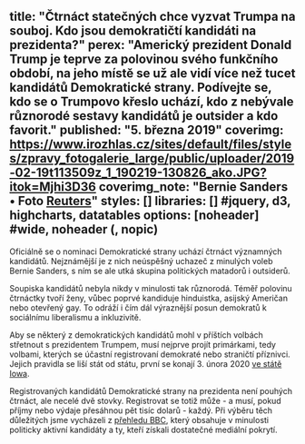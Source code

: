 title: "Čtrnáct statečných chce vyzvat Trumpa na souboj. Kdo jsou demokratičtí kandidáti na prezidenta?"
perex: "Americký prezident Donald Trump je teprve za polovinou svého funkčního období, na jeho místě se už ale vidí více než tucet kandidátů Demokratické strany. Podívejte se, kdo se o Trumpovo křeslo uchází, kdo z nebývale různorodé sestavy kandidátů je outsider a kdo favorit."
published: "5. března 2019"
coverimg: https://www.irozhlas.cz/sites/default/files/styles/zpravy_fotogalerie_large/public/uploader/2019-02-19t113509z_1_190219-130826_ako.JPG?itok=Mjhi3D36
coverimg_note: "Bernie Sanders • Foto <a href='#'>Reuters</a>"
styles: []
libraries: [] #jquery, d3, highcharts, datatables
options: [noheader] #wide, noheader (, nopic)
---
Oficiálně se o nominaci Demokratické strany uchází čtrnáct významných kandidátů. Nejznámější je z nich neúspěšný uchazeč z minulých voleb Bernie Sanders, s ním se ale utká skupina politických matadorů i outsiderů.

Soupiska kandidátů nebyla nikdy v minulosti tak různorodá. Téměř polovinu čtrnáctky tvoří ženy, vůbec poprvé kandiduje hinduistka, asijský Američan nebo otevřený gay. To odráží i čím dál výraznější posun demokratů k sociálnímu liberalismu a inkluzivitě.

<div id="kandidati"></div>
<p></p>

Aby se některý z demokratických kandidátů mohl v příštích volbách střetnout s prezidentem Trumpem, musí nejprve projít primárkami, tedy volbami, kterých se účastní registrovaní demokraté nebo straničtí příznivci. Jejich pravidla se liší stát od státu, první se konají 3. února 2020 [ve státě Iowa](https://www.irozhlas.cz/zpravy-domov/klikata-cesta-do-bileho-domu-zacina-primarkami-v-iowe-proc-jsou-tak-dulezite-_201602011332_pkoci).

Registrovaných kandidátů Demokratické strany na prezidenta není pouhých čtrnáct, ale necelé dvě stovky. Registrovat se totiž může - a musí, pokud příjmy nebo výdaje přesáhnou pět tisíc dolarů - každý. Při výběru těch důležitých jsme vycházeli z [přehledu BBC](https://www.bbc.com/news/world-us-canada-47309795), který obsahuje v minulosti politicky aktivní kandidáty a ty, kteří získali dostatečné mediální pokrytí.
